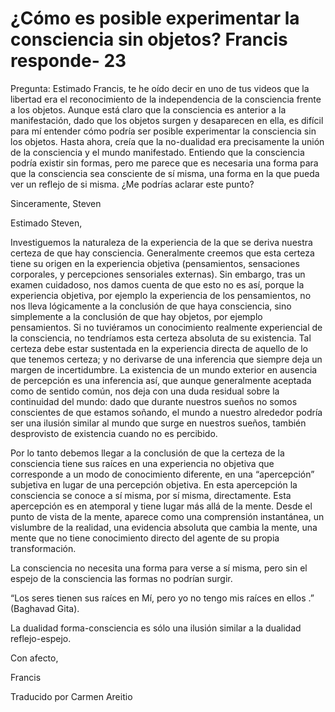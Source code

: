 # ¿Cómo es posible experimentar la consciencia sin objetos? Francis responde- 23

Pregunta: Estimado Francis, te he oído decir en uno de tus videos que la libertad era el reconocimiento de la independencia de la consciencia frente a los objetos. Aunque está claro que la consciencia es anterior a la manifestación, dado que los objetos surgen y desaparecen en ella, es difícil para mí entender cómo podría ser posible experimentar la consciencia sin los objetos. Hasta ahora, creía que la no-dualidad era precisamente la unión de la consciencia y el mundo manifestado. Entiendo que la consciencia podría existir sin formas, pero me parece que es necesaria una forma para que la consciencia sea consciente de sí misma, una forma en la que pueda ver un reflejo de si misma. ¿Me podrías aclarar este punto?

Sinceramente, Steven

Estimado Steven,

Investiguemos la naturaleza de la experiencia de la que se deriva nuestra certeza de que hay consciencia. Generalmente creemos que esta certeza tiene su origen en la experiencia objetiva (pensamientos, sensaciones corporales, y percepciones sensoriales externas). Sin embargo, tras un examen cuidadoso, nos damos cuenta de que esto no es así, porque la experiencia objetiva, por ejemplo la experiencia de los pensamientos, no nos lleva lógicamente a la conclusión de que haya consciencia, sino simplemente a la conclusión de que hay objetos, por ejemplo pensamientos. Si no tuviéramos un conocimiento realmente experiencial de la consciencia, no tendríamos esta certeza absoluta de su existencia. Tal certeza debe estar sustentada en la experiencia directa de aquello de lo que tenemos certeza; y no derivarse de una inferencia que siempre deja un margen de incertidumbre. La existencia de un mundo exterior en ausencia de percepción es una inferencia así, que aunque generalmente aceptada como de sentido común, nos deja con una duda residual sobre la continuidad del mundo: dado que durante nuestros sueños no somos conscientes de que estamos soñando, el mundo a nuestro alrededor podría ser una ilusión similar al mundo que surge en nuestros sueños, también desprovisto de existencia cuando no es percibido.

Por lo tanto debemos llegar a la conclusión de que la certeza de la consciencia tiene sus raíces en una experiencia no objetiva que corresponde a un modo de conocimiento diferente, en una “apercepción” subjetiva en lugar de una percepción objetiva. En esta apercepción la consciencia se conoce a sí misma, por sí misma, directamente. Esta apercepción es en atemporal y tiene lugar más allá de la mente. Desde el punto de vista de la mente, aparece como una comprensión instantánea, un vislumbre de la realidad, una evidencia absoluta que cambia la mente, una mente que no tiene conocimiento directo del agente de su propia transformación.

La consciencia no necesita una forma para verse a sí misma, pero sin el espejo de la consciencia las formas no podrían surgir.

“Los seres tienen sus raíces en Mí, pero yo no tengo mis raíces en ellos .” (Baghavad Gita).

La dualidad forma-consciencia es sólo una ilusión similar a la dualidad reflejo-espejo.

Con afecto,

Francis

Traducido por Carmen Areitio

